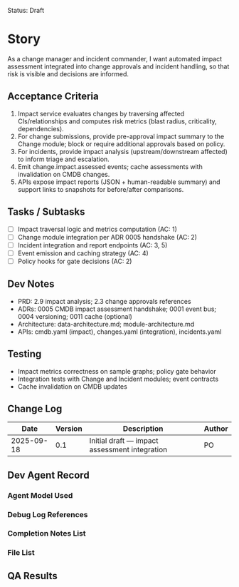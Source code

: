 Status: Draft

# Story
As a change manager and incident commander,
I want automated impact assessment integrated into change approvals and incident handling,
so that risk is visible and decisions are informed.

## Acceptance Criteria
1. Impact service evaluates changes by traversing affected CIs/relationships and computes risk metrics (blast radius, criticality, dependencies).
2. For change submissions, provide pre-approval impact summary to the Change module; block or require additional approvals based on policy.
3. For incidents, provide impact analysis (upstream/downstream affected) to inform triage and escalation.
4. Emit change.impact.assessed events; cache assessments with invalidation on CMDB changes.
5. APIs expose impact reports (JSON + human-readable summary) and support links to snapshots for before/after comparisons.

## Tasks / Subtasks
- [ ] Impact traversal logic and metrics computation (AC: 1)
- [ ] Change module integration per ADR 0005 handshake (AC: 2)
- [ ] Incident integration and report endpoints (AC: 3, 5)
- [ ] Event emission and caching strategy (AC: 4)
- [ ] Policy hooks for gate decisions (AC: 2)

## Dev Notes
- PRD: 2.9 impact analysis; 2.3 change approvals references
- ADRs: 0005 CMDB impact assessment handshake; 0001 event bus; 0004 versioning; 0011 cache (optional)
- Architecture: data-architecture.md; module-architecture.md
- APIs: cmdb.yaml (impact), changes.yaml (integration), incidents.yaml

## Testing
- Impact metrics correctness on sample graphs; policy gate behavior
- Integration tests with Change and Incident modules; event contracts
- Cache invalidation on CMDB updates

## Change Log
| Date       | Version | Description                                  | Author |
|------------|---------|----------------------------------------------|--------|
| 2025-09-18 | 0.1     | Initial draft — impact assessment integration | PO     |

## Dev Agent Record

### Agent Model Used
<record at implementation time>

### Debug Log References
<links at implementation time>

### Completion Notes List
<notes at implementation time>

### File List
<files at implementation time>

## QA Results
<QA to fill>

